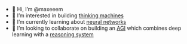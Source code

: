 - 👋 Hi, I’m @maxeeem
- 👀 I’m interested in building [thinking machines](https://doi.org/10.1093/mind/LIX.236.433) 
- 🌱 I’m currently learning about [neural networks](https://www.youtube.com/watch?v=PaCmpygFfXo&list=PLAqhIrjkxbuWI23v9cThsA9GvCAUhRvKZ)
- 💞️ I’m looking to collaborate on building an [AGI](https://cis.temple.edu/~pwang/Publication/AIKR.pdf) which combines deep learning with a [reasoning system](https://github.com/maxeeem/NARS-Swift)

<!---
maxeeem/maxeeem is a ✨ special ✨ repository because its `README.md` (this file) appears on your GitHub profile.
You can click the Preview link to take a look at your changes.
--->
